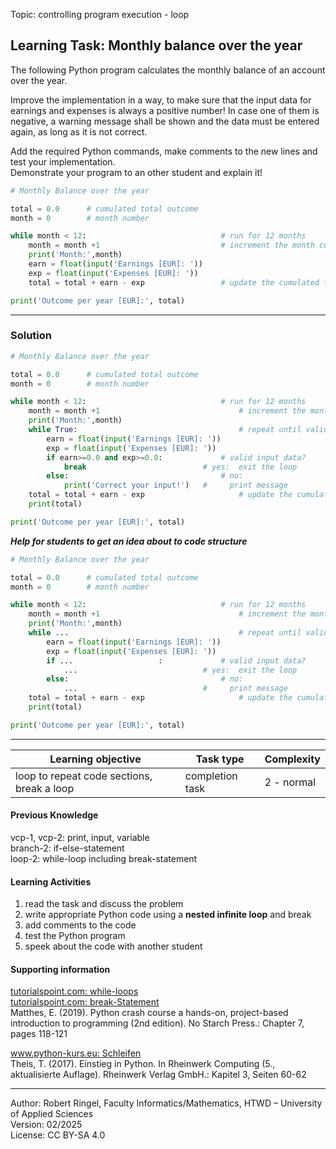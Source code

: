 Topic: controlling program execution - loop

## Learning Task: Monthly balance over the year

The following Python program calculates the monthly balance of an account over the year.  

Improve the implementation in a way, to make sure that the input data for earnings and expenses is always a positive number!
In case one of them is negative, a warning message shall be shown and the data must be entered again, as long as it is not correct. 

Add the required Python commands, make comments to the new lines and test your implementation.  
Demonstrate your program to an other student and explain it!

``` python
# Monthly Balance over the year

total = 0.0      # cumulated total outcome
month = 0        # month number

while month < 12:                              # run for 12 months
	month = month +1                           # increment the month counter
	print('Month:',month)
	earn = float(input('Earnings [EUR]: '))
	exp = float(input('Expenses [EUR]: '))
	total = total + earn - exp                 # update the cumulated total

print('Outcome per year [EUR]:', total)
```

---------------------------------------

### Solution

``` python
# Monthly Balance over the year

total = 0.0      # cumulated total outcome
month = 0        # month number

while month < 12:                              # run for 12 months
	month = month +1                               # increment the month counter
	print('Month:',month)
	while True:                                    # repeat until valid input
		earn = float(input('Earnings [EUR]: '))
		exp = float(input('Expenses [EUR]: '))
		if earn>=0.0 and exp>=0.0:             # valid input data?
			break                          # yes:  exit the loop
		else:                                  # no:
			print('Correct your input!')   #     print message
	total = total + earn - exp                     # update the cumulated total
	print(total)

print('Outcome per year [EUR]:', total)
``` 

***Help for students to get an idea about to code structure***
``` python
# Monthly Balance over the year

total = 0.0      # cumulated total outcome
month = 0        # month number

while month < 12:                              # run for 12 months
	month = month +1                               # increment the month counter
	print('Month:',month)
	while ...                                      # repeat until valid input
		earn = float(input('Earnings [EUR]: '))
		exp = float(input('Expenses [EUR]: '))
		if ...                   :             # valid input data?
			...                            # yes:  exit the loop
		else:                                  # no:
			...                            #     print message
	total = total + earn - exp                     # update the cumulated total
	print(total)

print('Outcome per year [EUR]:', total)
```

---------------------------------------

| **Learning objective**                         | **Task type**   | **Complexity** |
| ---------------------------------------------- | --------------- | -------------- |
| loop to repeat code sections, break a loop     | completion task | 2 - normal     |  

#### Previous Knowledge

vcp-1, vcp-2: print, input, variable  
branch-2: if-else-statement  
loop-2: while-loop including break-statement  

#### Learning Activities

1) read the task and discuss the problem
2) write appropriate Python code using a **nested infinite loop** and break
3) add comments to the code
4) test the Python program
5) speek about the code with another student

#### Supporting information

[tutorialspoint.com: while-loops](https://www.tutorialspoint.com/python/python_while_loops.htm)  
[tutorialspoint.com: break-Statement](https://www.tutorialspoint.com/python/python_break_statement.htm)  
Matthes, E. (2019). Python crash course a hands-on, project-based introduction to programming (2nd edition). No Starch Press.: Chapter 7, pages 118-121

[www.python-kurs.eu: Schleifen](https://python-kurs.eu/python3_schleifen.php)  
Theis, T. (2017). Einstieg in Python. In Rheinwerk Computing (5., aktualisierte Auflage). Rheinwerk Verlag GmbH.: Kapitel 3, Seiten 60-62

---------------------------------------
Author: Robert Ringel, Faculty Informatics/Mathematics, HTWD – University of Applied Sciences  
Version: 02/2025  
License: CC BY-SA 4.0
